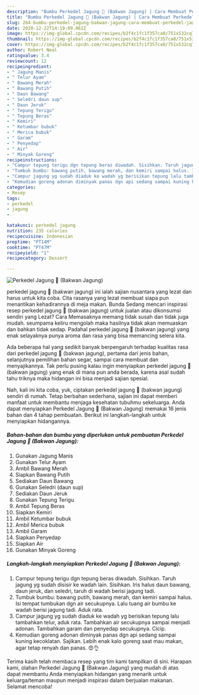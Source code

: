 ```yaml
---
description: "Bumbu Perkedel Jagung 🌽 (Bakwan Jagung) | Cara Membuat Perkedel Jagung 🌽 (Bakwan Jagung) Yang Lezat"
title: "Bumbu Perkedel Jagung 🌽 (Bakwan Jagung) | Cara Membuat Perkedel Jagung 🌽 (Bakwan Jagung) Yang Lezat"
slug: 264-bumbu-perkedel-jagung-bakwan-jagung-cara-membuat-perkedel-jagung-bakwan-jagung-yang-lezat
date: 2020-12-22T14:19:09.062Z
image: https://img-global.cpcdn.com/recipes/b2f4c1fc1f357ca0/751x532cq70/perkedel-jagung-🌽-bakwan-jagung-foto-resep-utama.jpg
thumbnail: https://img-global.cpcdn.com/recipes/b2f4c1fc1f357ca0/751x532cq70/perkedel-jagung-🌽-bakwan-jagung-foto-resep-utama.jpg
cover: https://img-global.cpcdn.com/recipes/b2f4c1fc1f357ca0/751x532cq70/perkedel-jagung-🌽-bakwan-jagung-foto-resep-utama.jpg
author: Robert Neal
ratingvalue: 3.4
reviewcount: 12
recipeingredient:
- " Jagung Manis"
- " Telur Ayam"
- " Bawang Merah"
- " Bawang Putih"
- " Daun Bawang"
- " Seledri daun sup"
- " Daun Jeruk"
- " Tepung Terigu"
- " Tepung Beras"
- " Kemiri"
- " Ketumbar bubuk"
- " Merica bubuk"
- " Garam"
- " Penyedap"
- " Air"
- " Minyak Goreng"
recipeinstructions:
- "Campur tepung terigu dgn tepung beras diwadah. Sisihkan. Taruh jagung yg sudah disisir ke wadah lain. Sisihkan. Iris halus daun bawang, daun jeruk, dan seledri, taruh di wadah berisi jagung tadi."
- "Tumbuk bumbu: bawang putih, bawang merah, dan kemiri sampai halus. Isi tempat tumbukan dgn air secukupnya. Lalu tuang air bumbu ke wadah berisi jagung tadi. Aduk rata."
- "Campur jagung yg sudah diaduk ke wadah yg berisikan tepung lalu tambahkan telur, aduk rata. Tambahkan air secukupnya sampai menjadi adonan. Tambahkan garam dan penyedap secukupnya. Cicip."
- "Kemudian goreng adonan diminyak panas dgn api sedang sampai kuning kecoklatan. Sajikan. Lebih enak kalo goreng saat mau makan, agar tetap renyah dan panas. 😍👌"
categories:
- Resep
tags:
- perkedel
- jagung
- 

katakunci: perkedel jagung  
nutrition: 235 calories
recipecuisine: Indonesian
preptime: "PT14M"
cooktime: "PT47M"
recipeyield: "1"
recipecategory: Dessert

---
```



![Perkedel Jagung 🌽 (Bakwan Jagung)](https://img-global.cpcdn.com/recipes/b2f4c1fc1f357ca0/751x532cq70/perkedel-jagung-🌽-bakwan-jagung-foto-resep-utama.jpg)


perkedel jagung 🌽 (bakwan jagung) ini ialah sajian nusantara yang lezat dan harus untuk kita coba. Cita rasanya yang lezat membuat siapa pun menantikan kehadirannya di meja makan.
Bunda Sedang mencari inspirasi resep perkedel jagung 🌽 (bakwan jagung) untuk jualan atau dikonsumsi sendiri yang Lezat? Cara Memasaknya memang tidak susah dan tidak juga mudah. seumpama keliru mengolah maka hasilnya tidak akan memuaskan dan bahkan tidak sedap. Padahal perkedel jagung 🌽 (bakwan jagung) yang enak selayaknya punya aroma dan rasa yang bisa memancing selera kita.

Ada beberapa hal yang sedikit banyak berpengaruh terhadap kualitas rasa dari perkedel jagung 🌽 (bakwan jagung), pertama dari jenis bahan, selanjutnya pemilihan bahan segar, sampai cara membuat dan menyajikannya. Tak perlu pusing kalau ingin menyiapkan perkedel jagung 🌽 (bakwan jagung) yang enak di mana pun anda berada, karena asal sudah tahu triknya maka hidangan ini bisa menjadi sajian spesial.




Nah, kali ini kita coba, yuk, ciptakan perkedel jagung 🌽 (bakwan jagung) sendiri di rumah. Tetap berbahan sederhana, sajian ini dapat memberi manfaat untuk membantu menjaga kesehatan tubuhmu sekeluarga. Anda dapat menyiapkan Perkedel Jagung 🌽 (Bakwan Jagung) memakai 16 jenis bahan dan 4 tahap pembuatan. Berikut ini langkah-langkah untuk menyiapkan hidangannya.

<!--inarticleads1-->

##### Bahan-bahan dan bumbu yang diperlukan untuk pembuatan Perkedel Jagung 🌽 (Bakwan Jagung):

1. Gunakan  Jagung Manis
1. Gunakan  Telur Ayam
1. Ambil  Bawang Merah
1. Siapkan  Bawang Putih
1. Sediakan  Daun Bawang
1. Gunakan  Seledri (daun sup)
1. Sediakan  Daun Jeruk
1. Gunakan  Tepung Terigu
1. Ambil  Tepung Beras
1. Siapkan  Kemiri
1. Ambil  Ketumbar bubuk
1. Ambil  Merica bubuk
1. Ambil  Garam
1. Siapkan  Penyedap
1. Siapkan  Air
1. Gunakan  Minyak Goreng




<!--inarticleads2-->

##### Langkah-langkah menyiapkan Perkedel Jagung 🌽 (Bakwan Jagung):

1. Campur tepung terigu dgn tepung beras diwadah. Sisihkan. Taruh jagung yg sudah disisir ke wadah lain. Sisihkan. Iris halus daun bawang, daun jeruk, dan seledri, taruh di wadah berisi jagung tadi.
1. Tumbuk bumbu: bawang putih, bawang merah, dan kemiri sampai halus. Isi tempat tumbukan dgn air secukupnya. Lalu tuang air bumbu ke wadah berisi jagung tadi. Aduk rata.
1. Campur jagung yg sudah diaduk ke wadah yg berisikan tepung lalu tambahkan telur, aduk rata. Tambahkan air secukupnya sampai menjadi adonan. Tambahkan garam dan penyedap secukupnya. Cicip.
1. Kemudian goreng adonan diminyak panas dgn api sedang sampai kuning kecoklatan. Sajikan. Lebih enak kalo goreng saat mau makan, agar tetap renyah dan panas. 😍👌




Terima kasih telah membaca resep yang tim kami tampilkan di sini. Harapan kami, olahan Perkedel Jagung 🌽 (Bakwan Jagung) yang mudah di atas dapat membantu Anda menyiapkan hidangan yang menarik untuk keluarga/teman maupun menjadi inspirasi dalam berjualan makanan. Selamat mencoba!
